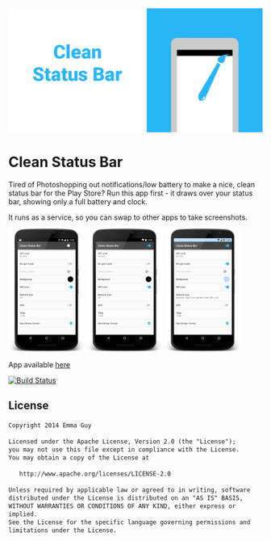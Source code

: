 ![banner](images/banner.png)

Clean Status Bar
=================================

Tired of Photoshopping out notifications/low battery to make a nice, clean status bar for the Play Store? Run this app first - it draws over your status bar, showing only a full battery and clock.

It runs as a service, so you can swap to other apps to take screenshots.

<img src="images/before.png" width="30%" />
<img src="images/after.png" width="30%" />
<img src="images/m-light.png" width="30%" />

App available [here](https://play.google.com/store/apps/details?id=com.emmaguy.cleanstatusbar)

[![Build Status](https://travis-ci.org/emmaguy/clean-status-bar.png)](https://travis-ci.org/emmaguy/clean-status-bar)

License
--------

    Copyright 2014 Emma Guy

    Licensed under the Apache License, Version 2.0 (the "License");
    you may not use this file except in compliance with the License.
    You may obtain a copy of the License at

       http://www.apache.org/licenses/LICENSE-2.0

    Unless required by applicable law or agreed to in writing, software
    distributed under the License is distributed on an "AS IS" BASIS,
    WITHOUT WARRANTIES OR CONDITIONS OF ANY KIND, either express or implied.
    See the License for the specific language governing permissions and
    limitations under the License.
